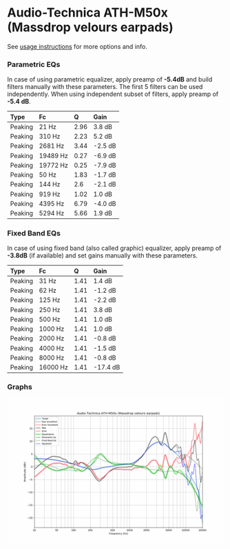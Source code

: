 # Audio-Technica ATH-M50x (Massdrop velours earpads)
See [usage instructions](https://github.com/jaakkopasanen/AutoEq#usage) for more options and info.

### Parametric EQs
In case of using parametric equalizer, apply preamp of **-5.4dB** and build filters manually
with these parameters. The first 5 filters can be used independently.
When using independent subset of filters, apply preamp of **-5.4 dB**.

| Type    | Fc       |    Q | Gain    |
|:--------|:---------|:-----|:--------|
| Peaking | 21 Hz    | 2.96 | 3.8 dB  |
| Peaking | 310 Hz   | 2.23 | 5.2 dB  |
| Peaking | 2681 Hz  | 3.44 | -2.5 dB |
| Peaking | 19489 Hz | 0.27 | -6.9 dB |
| Peaking | 19772 Hz | 0.25 | -7.9 dB |
| Peaking | 50 Hz    | 1.83 | -1.7 dB |
| Peaking | 144 Hz   | 2.6  | -2.1 dB |
| Peaking | 919 Hz   | 1.02 | 1.0 dB  |
| Peaking | 4395 Hz  | 6.79 | -4.0 dB |
| Peaking | 5294 Hz  | 5.66 | 1.9 dB  |

### Fixed Band EQs
In case of using fixed band (also called graphic) equalizer, apply preamp of **-3.8dB**
(if available) and set gains manually with these parameters.

| Type    | Fc       |    Q | Gain     |
|:--------|:---------|:-----|:---------|
| Peaking | 31 Hz    | 1.41 | 1.4 dB   |
| Peaking | 62 Hz    | 1.41 | -1.2 dB  |
| Peaking | 125 Hz   | 1.41 | -2.2 dB  |
| Peaking | 250 Hz   | 1.41 | 3.8 dB   |
| Peaking | 500 Hz   | 1.41 | 1.0 dB   |
| Peaking | 1000 Hz  | 1.41 | 1.0 dB   |
| Peaking | 2000 Hz  | 1.41 | -0.8 dB  |
| Peaking | 4000 Hz  | 1.41 | -1.5 dB  |
| Peaking | 8000 Hz  | 1.41 | -0.8 dB  |
| Peaking | 16000 Hz | 1.41 | -17.4 dB |

### Graphs
![](./Audio-Technica%20ATH-M50x%20(Massdrop%20velours%20earpads).png)